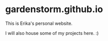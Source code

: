 # gardenstorm.github.io
This is Erika's personal website.

I will also house some of my projects here. :)

